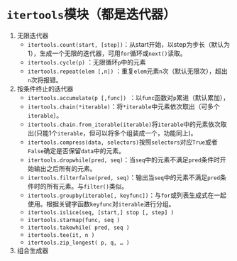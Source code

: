 `itertools`模块（都是迭代器）
===
1. 无限迭代器
    - `itertools.count(start, [step])`：从start开始，以step为步长（默认为1），生成一个无限的迭代器，可用`for`循环或`next()`读取。
    - `itertools.cycle(p)` ：无限循环`p`中的元素
    - `itertools.repeat(elem [,n])` ：重复`elem`元素`n`次（默认无限次），超出`n`次将报错。
2. 按条件终止的迭代器
    - `itertools.accumulate(p [,func]) `：以`func`函数对`p`累进（默认累加），
    - `itertools.chain(*iterable)`：将`*iterable`中元素依次取出（可多个`iterable`）。
    - `itertools.chain.from_iterable(iterable)`将`iterable`中的元素依次取出(只能1个`iterable`，但可以将多个组装成一个，功能同上)。
    - `itertools.compress(data, selectors)`按照`selectors`对应`True`或者`False`确定是否保留`data`中的元素。
    - `itertools.dropwhile(pred, seq)`：当`seq`中的元素不满足`pred`条件时开始输出之后所有的元素。
    - `itertools.filterfalse(pred, seq)`：输出当`seq`中的元素不满足`pred`条件时的所有元素。与`filter()`类似。
    - `itertools.groupby(iterable[, keyfunc])`：与`for`或列表生成式在一起使用。根据关键字函数`keyfunc`对`iterable`进行分组。
    - `itertools.islice(seq, [start,] stop [, step] ) `
    - `itertools.starmap(func, seq ) `
    - `itertools.takewhile( pred, seq )`
    - `itertools.tee(it, n ) `
    - `itertools.zip_longest( p, q, … )`
3. 组合生成器
